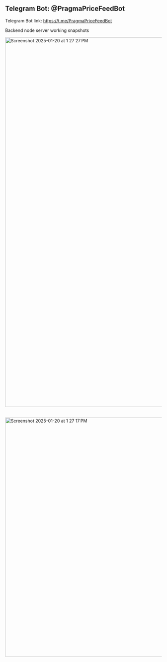 ## Telegram Bot: @PragmaPriceFeedBot

Telegram Bot link: https://t.me/PragmaPriceFeedBot

Backend node server working snapshots

<img width="1188" alt="Screenshot 2025-01-20 at 1 27 27 PM" src="https://github.com/user-attachments/assets/225681cf-414a-4fd5-9bbd-40bd24d74724" />

<br/>
<br/>
<br/>

<img width="769" alt="Screenshot 2025-01-20 at 1 27 17 PM" src="https://github.com/user-attachments/assets/ab3082ce-a5ff-4c88-9137-efa895209e1d" />
